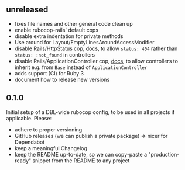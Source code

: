 ## unreleased
* fixes file names and other general code clean up
* enable rubocop-rails' default cops
* disable extra indentation for private methods
* Use around for Layout/EmptyLinesAroundAccessModifier
* disable Rails/HttpStatus cop, [docs](https://www.rubydoc.info/gems/rubocop-rspec/RuboCop/Cop/RSpec/Rails/HttpStatus), to allow `status: 404` rather than `status: :not_found` in controllers
* disable Rails/ApplicationController cop, [docs](https://rubocop.readthedocs.io/projects/rails/en/stable/cops_rails/#railsapplicationcontroller), to allow controllers to inherit e.g. from `Base` instead of `ApplicationController`
* adds support (CI) for Ruby 3
* document how to release new versions

## 0.1.0
Initial setup of a DBL-wide rubocop config, to be used in all projects if applicable.
Please:
* adhere to proper versioning
* GitHub releases (we can publish a private package) => nicer for Dependabot
* keep a meaningful Changelog
* keep the README up-to-date, so we can copy-paste a "production-ready" snippet from the README to any project
